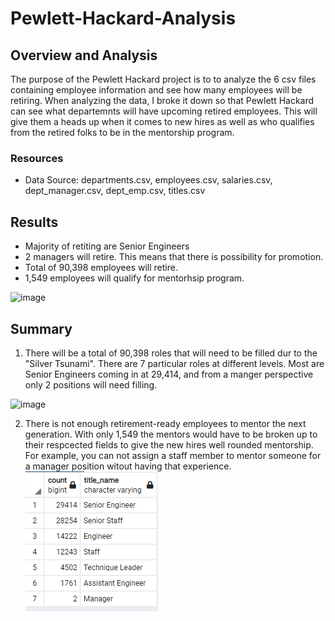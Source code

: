 # Pewlett-Hackard-Analysis

## Overview and Analysis
The purpose  of the Pewlett Hackard project is to to analyze the 6 csv files containing employee information and see how many employees will be retiring. When analyzing the data, I broke it down so that Pewlett Hackard can see what departemnts will have upcoming retired employees. This will give them a heads up when it comes to new hires as well as who qualifies from the retired folks to be in the mentorship program.

### Resources
- Data Source: departments.csv, employees.csv, salaries.csv, dept_manager.csv, dept_emp.csv, titles.csv

## Results
- Majority of retiting are Senior Engineers
- 2 managers will retire. This means that there is possibility for promotion.
- Total of 90,398 employees will retire.
- 1,549 employees will qualify for mentorhsip program.

![image](https://user-images.githubusercontent.com/98666281/164949515-878603b7-2105-4349-9cd0-60a454c300ed.png)

## Summary
1. There will be a total of 90,398 roles that will need to be filled dur to the "Silver Tsunami". There are 7 particular roles at different levels. Most are Senior Engineers coming in at 29,414, and from a manger perspective only 2 positions will need filling.

![image](https://user-images.githubusercontent.com/98666281/164949515-878603b7-2105-4349-9cd0-60a454c300ed.png)

2. There is not enough retirement-ready employees to mentor the next generation. With only 1,549 the mentors would have to be broken up to their respcected fields to give the new hires well rounded mentorship. For example, you can not assign a staff member to mentor someone for a manager position witout having that experience.
![image](https://github.com/landeros91/Pewlett-Hackard-Analysis/blob/main/Data/Breakdown_summary.png)
